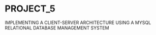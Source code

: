 # PROJECT_5
IMPLEMENTING A CLIENT-SERVER ARCHITECTURE USING A MYSQL RELATIONAL DATABASE MANAGEMENT SYSTEM
